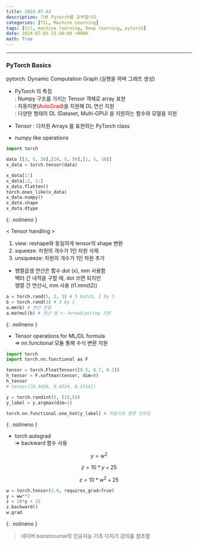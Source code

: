```yaml
---
title: 2024.07.03
description: 기본 Pytorch를 공부합니다.
categories: [TIL, Machine Learning]
tags: [til, machine learning, deep learning, pytorch]
date: 2024-07-03 22:40:00 +0900
math: True
---
```


<hr>
<h3> PyTorch Basics </h3>

pytorch: Dynamic Computation Graph (실행을 하며 그래프 생성)

* PyTorch 의 특징 <br/>
: Numpy 구조를 가지는 Tensor 객체로 array 표현 <br/>
: 자동미분(<span style="color:red;">AutoGrad</span>)을 지원해 DL 연산 지원 <br/>
: 다양한 형태의 DL (Dataset, Multi-GPU) 을 지원하는 함수와 모델을 지원 <br/>

* Tensor 
: 다차원 Arrays 를 표현하는 PyTorch class

* numpy like operations

```python
import torch

data [[3, 5, 20],[10, 5, 50],[1, 5, 10]]
x_data = torch.tensor(data)

x_data[1:]
x_data[:2, 1:]
x_data.flatten()
torch.ones_like(x_data)
x_data.numpy()
x_data.shape
x_data.dtype
```
{: .nolineno }

< Tensor handling > <br/>
1. view: reshape와 동일하게 tensor의 shape 변환 <br/>
2. squeeze: 차원의 개수가 1인 차원 삭제 <br/>
3. unsqueeze: 차원의 개수가 1인 차원 추가 <br/>


* 행렬곱셈 연산은 함수 dot (x), mm 사용함 <br/>
벡터 간 내적을 구할 때, dot 쓰면 되지만 <br/>
행렬 간 연산시, mm 사용 (t1.mm(t2)) <br/>

```python
a = torch.rand(5, 2, 3) # 5 batch, 2 by 3
b = torch.rand(3) # 3 by 1
a.mm(b) # 연산 안됨
a.matmul(b) # 연산 됨 <- broadcasting 지원
```
{: .nolineno }

* Tensor operations for ML/DL formula <br/>
=> nn.functional 모듈 통해 수식 변환 지원

```python
import torch
import torch.nn.functional as F

tensor = torch.FloatTensor([0.5, 0.7, 0.1])
h_tensor = F.softmax(tensor, dim=0)
h_tensor
# tensor([0.3458, 0.4224, 0.2318])

y = torch.randint(5, (10,5))
y_label = y.argmax(dim=1)

torch.nn.functional.one_hot(y_label) # 자동으로 원핫 인코딩
```
{: .nolineno }

* torch autograd <br/>
=> backward 함수 사용 <br/>

$$
y = w^2
$$

$$
z = 10*y + 25
$$

$$
z = 10*w^{2} + 25
$$

```python
w = torch.tensor(2.0, requires_grad=True)
y = ww**2
z = 10*y + 25
z.backward()
w.grad
```
{: .nolineno }
<br/>

> 네이버 boostcourse의 인공지능 기초 다지기 강의를 참조함